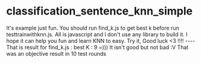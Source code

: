 # classification_sentence_knn_simple
It's example just fun.
You should run find_k.js to get best k before run testtrainwithknn.js.
All is javascript and I don't use any library to build it.
I hope it can help you fun and learn KNN to easy.
Try it, Good luck <3 !!!! ---- That is result for find_k.js : best K : 9 =))) It isn't good but not bad :V That was an objective result in 10 test rounds
